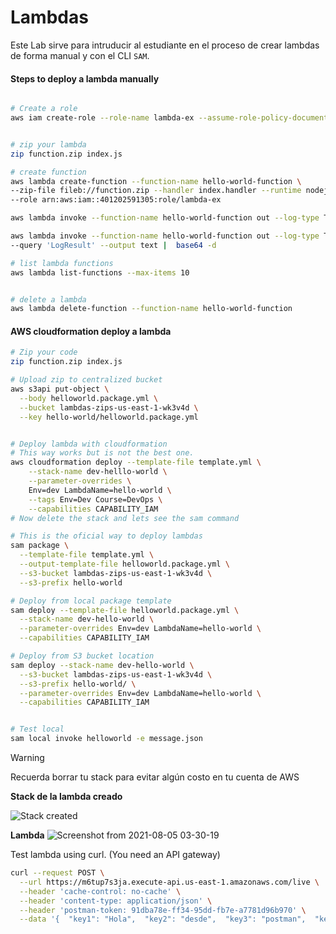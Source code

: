 # Lambdas

Este Lab sirve para intruducir al estudiante en el proceso de crear lambdas de forma manual y con el CLI `SAM`.


#### Steps to deploy a lambda manually

```bash

# Create a role
aws iam create-role --role-name lambda-ex --assume-role-policy-document '{"Version": "2012-10-17","Statement": [{ "Effect": "Allow", "Principal": {"Service": "lambda.amazonaws.com"}, "Action": "sts:AssumeRole"}]}'


# zip your lambda
zip function.zip index.js

# create function
aws lambda create-function --function-name hello-world-function \
--zip-file fileb://function.zip --handler index.handler --runtime nodejs14.x \
--role arn:aws:iam::401202591305:role/lambda-ex

aws lambda invoke --function-name hello-world-function out --log-type Tail

aws lambda invoke --function-name hello-world-function out --log-type Tail \
--query 'LogResult' --output text |  base64 -d

# list lambda functions
aws lambda list-functions --max-items 10


# delete a lambda 
aws lambda delete-function --function-name hello-world-function

```

#### AWS cloudformation deploy a lambda

```bash
# Zip your code
zip function.zip index.js

# Upload zip to centralized bucket
aws s3api put-object \
  --body helloworld.package.yml \
  --bucket lambdas-zips-us-east-1-wk3v4d \
  --key hello-world/helloworld.package.yml


# Deploy lambda with cloudformation
# This way works but is not the best one.
aws cloudformation deploy --template-file template.yml \
    --stack-name dev-helllo-world \
    --parameter-overrides \
    Env=dev LambdaName=hello-world \
    --tags Env=Dev Course=DevOps \
    --capabilities CAPABILITY_IAM
# Now delete the stack and lets see the sam command

# This is the oficial way to deploy lambdas
sam package \
  --template-file template.yml \
  --output-template-file helloworld.package.yml \
  --s3-bucket lambdas-zips-us-east-1-wk3v4d \
  --s3-prefix hello-world

# Deploy from local package template
sam deploy --template-file helloworld.package.yml \
  --stack-name dev-hello-world \
  --parameter-overrides Env=dev LambdaName=hello-world \
  --capabilities CAPABILITY_IAM

# Deploy from S3 bucket location
sam deploy --stack-name dev-hello-world \
  --s3-bucket lambdas-zips-us-east-1-wk3v4d \
  --s3-prefix hello-world/ \
  --parameter-overrides Env=dev LambdaName=hello-world \
  --capabilities CAPABILITY_IAM


# Test local
sam local invoke helloworld -e message.json

```
> [!WARNING]
> Recuerda borrar tu stack para evitar algún costo en tu cuenta de AWS

**Stack de la lambda creado**

![Stack created](https://i.imgur.com/TVQcSK1.png)

**Lambda**
![Screenshot from 2021-08-05 03-30-19](https://i.imgur.com/vDMeXbF.png)


Test lambda using curl. (You need an API gateway)
```bash
curl --request POST \
  --url https://m6tup7s3ja.execute-api.us-east-1.amazonaws.com/live \
  --header 'cache-control: no-cache' \
  --header 'content-type: application/json' \
  --header 'postman-token: 91dba78e-ff34-95dd-fb7e-a7781d96b970' \
  --data '{  "key1": "Hola",  "key2": "desde",  "key3": "postman",  "key4": "Diana Laura"}'
```